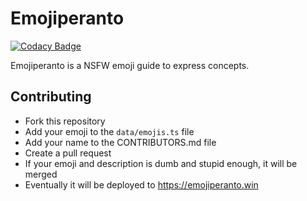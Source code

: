 # Emojiperanto

[![Codacy Badge](https://app.codacy.com/project/badge/Grade/fa9dc61a01a742d19e62a12883d54cf0)](https://app.codacy.com/gh/LorenzoScebba/emojiperanto/dashboard?utm_source=gh&utm_medium=referral&utm_content=&utm_campaign=Badge_grade)

Emojiperanto is a NSFW emoji guide to express concepts.

## Contributing

  - Fork this repository
  - Add your emoji to the `data/emojis.ts` file
  - Add your name to the CONTRIBUTORS.md file
  - Create a pull request
  - If your emoji and description is dumb and stupid enough, it will be merged
  - Eventually it will be deployed to https://emojiperanto.win
